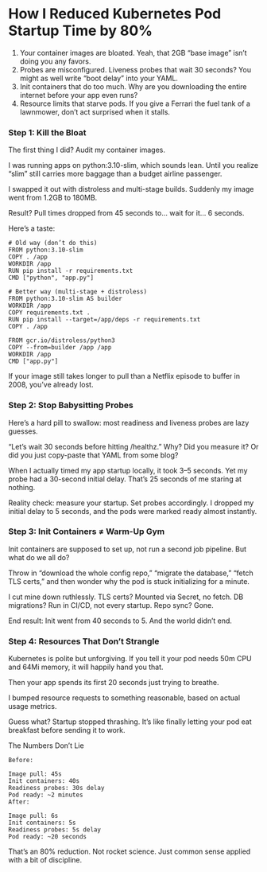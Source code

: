 # How I Reduced Kubernetes Pod Startup Time by 80%

1.  Your container images are bloated. Yeah, that 2GB “base image” isn’t doing you any favors.
2.  Probes are misconfigured. Liveness probes that wait 30 seconds? You might as well write “boot delay” into your YAML.
3.  Init containers that do too much. Why are you downloading the entire internet before your app even runs?
4.  Resource limits that starve pods. If you give a Ferrari the fuel tank of a lawnmower, don’t act surprised when it stalls.



### Step 1: Kill the Bloat

The first thing I did? Audit my container images.

I was running apps on python:3.10-slim, which sounds lean. Until you realize “slim” still carries more baggage than a budget airline passenger.

I swapped it out with distroless and multi-stage builds. Suddenly my image went from 1.2GB to 180MB.

Result? Pull times dropped from 45 seconds to… wait for it… 6 seconds.

Here’s a taste:
```
# Old way (don’t do this)
FROM python:3.10-slim
COPY . /app
WORKDIR /app
RUN pip install -r requirements.txt
CMD ["python", "app.py"]

# Better way (multi-stage + distroless)
FROM python:3.10-slim AS builder
WORKDIR /app
COPY requirements.txt .
RUN pip install --target=/app/deps -r requirements.txt
COPY . /app

FROM gcr.io/distroless/python3
COPY --from=builder /app /app
WORKDIR /app
CMD ["app.py"]
```
If your image still takes longer to pull than a Netflix episode to buffer in 2008, you’ve already lost.

### Step 2: Stop Babysitting Probes
Here’s a hard pill to swallow: most readiness and liveness probes are lazy guesses.

“Let’s wait 30 seconds before hitting /healthz.” Why? Did you measure it? Or did you just copy-paste that YAML from some blog?

When I actually timed my app startup locally, it took 3–5 seconds. Yet my probe had a 30-second initial delay. That’s 25 seconds of me staring at nothing.

Reality check: measure your startup. Set probes accordingly. I dropped my initial delay to 5 seconds, and the pods were marked ready almost instantly.

### Step 3: Init Containers ≠ Warm-Up Gym
Init containers are supposed to set up, not run a second job pipeline. But what do we all do?

Throw in “download the whole config repo,” “migrate the database,” “fetch TLS certs,” and then wonder why the pod is stuck initializing for a minute.

I cut mine down ruthlessly. TLS certs? Mounted via Secret, no fetch. DB migrations? Run in CI/CD, not every startup. Repo sync? Gone.

End result: Init went from 40 seconds to 5. And the world didn’t end.

### Step 4: Resources That Don’t Strangle
Kubernetes is polite but unforgiving. If you tell it your pod needs 50m CPU and 64Mi memory, it will happily hand you that.

Then your app spends its first 20 seconds just trying to breathe.

I bumped resource requests to something reasonable, based on actual usage metrics.

Guess what? Startup stopped thrashing. It’s like finally letting your pod eat breakfast before sending it to work.

The Numbers Don’t Lie
```
Before:

Image pull: 45s
Init containers: 40s
Readiness probes: 30s delay
Pod ready: ~2 minutes
After:

Image pull: 6s
Init containers: 5s
Readiness probes: 5s delay
Pod ready: ~20 seconds
```
That’s an 80% reduction. Not rocket science. Just common sense applied with a bit of discipline.
